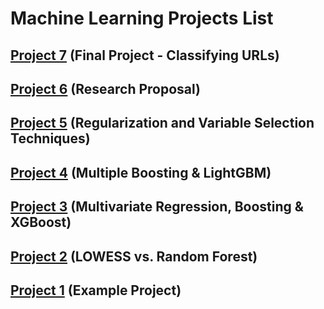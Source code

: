 # Machine Learning Projects List
## [Project 7](Project6.md) (Final Project - Classifying URLs)

## [Project 6](Project6.md) (Research Proposal)

## [Project 5](Project5.md) (Regularization and Variable Selection Techniques)

## [Project 4](Project4.md) (Multiple Boosting & LightGBM)

## [Project 3](Project3.md) (Multivariate Regression, Boosting & XGBoost)

## [Project 2](Project2.md) (LOWESS vs. Random Forest)

## [Project 1](Project1.md) (Example Project)